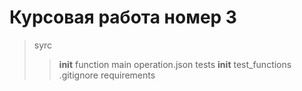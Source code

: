 # Курсовая работа номер 3

>syrc
>> __init__
>> function
>> main
>> operation.json
>tests
>> __init__
>> test_functions
>.gitignore
> requirements
